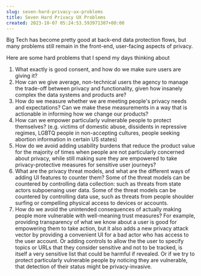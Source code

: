 ```yaml
---  
slug: seven-hard-privacy-ux-problems
title: Seven Hard Privacy UX Problems
created: 2023-10-07 05:24:53.593971307+00:00
---  
```

Big Tech has become pretty good at back-end data protection flows, but many problems still remain in the front-end, user-facing aspects of privacy.

Here are some hard problems that I spend my days thinking about

1. What exactly is good consent, and how do we make sure users are giving it?
1. How can we give average, non-technical users the agency to manage the trade-off between privacy and functionality, given how insanely complex the data systems and products are?
1. How do we measure whether we are meeting people's privacy needs and expectations? Can we make these measurements in a way that is actionable in informing how we change our products?
1. How can we empower particularly vulnerable people to protect themselves? (e.g. victims of domestic abuse, dissidents in repressive regimes, LGBTQ people in non-accepting cultures, people seeking abortion information in certain US states)
1. How do we avoid adding usability burdens that reduce the product value for the majority of times when people are not particularly concerned about privacy, while still making sure they are empowered to take privacy-protective measures for sensitive user journeys?
1. What are the privacy threat models, and what are the different ways of adding UI features to counter them? Some of the threat models can be countered by controlling data collection: such as threats from state actors subpoenaing user data. Some of the threat models can be countered by controlling data use, such as threats from people shoulder surfing or compelling physical access to devices or accounts. 
1. How do we avoid the unintended consequences of actually making people more vulnerable with well-meaning trust measures? For example, providing transparency of what we know about a user is good for empowering them to take action, but it also adds a new privacy attack vector by providing a convenient UI for a bad actor who has access to the user account.  Or adding controls to allow the the user to specify topics or URLs that they consider sensitive and not to be tracked, is itself a very sensitive list that could be harmful if revealed. Or if we try to protect particularly vulnerable people by noticing they are vulnerable, that detection of their status might be privacy-invasive.